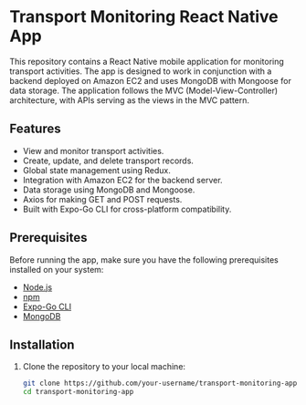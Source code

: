 # Transport Monitoring React Native App

This repository contains a React Native mobile application for monitoring transport activities. The app is designed to work in conjunction with a backend deployed on Amazon EC2 and uses MongoDB with Mongoose for data storage. The application follows the MVC (Model-View-Controller) architecture, with APIs serving as the views in the MVC pattern.

## Features

- View and monitor transport activities.
- Create, update, and delete transport records.
- Global state management using Redux.
- Integration with Amazon EC2 for the backend server.
- Data storage using MongoDB and Mongoose.
- Axios for making GET and POST requests.
- Built with Expo-Go CLI for cross-platform compatibility.

## Prerequisites

Before running the app, make sure you have the following prerequisites installed on your system:

- [Node.js](https://nodejs.org/)
- [npm](https://www.npmjs.com/)
- [Expo-Go CLI](https://docs.expo.dev/get-started/installation/)
- [MongoDB](https://www.mongodb.com/)

## Installation

1. Clone the repository to your local machine:

   ```bash
   git clone https://github.com/your-username/transport-monitoring-app.git
   cd transport-monitoring-app


